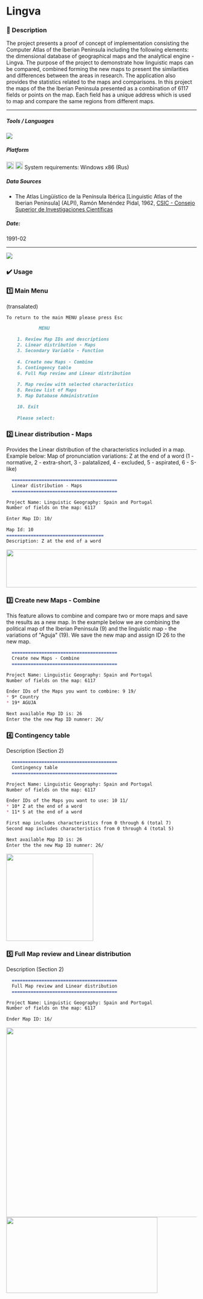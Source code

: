 # Lingva

### 📝 Description 
The project presents a proof of concept of implementation consisting the Computer Atlas of the Iberian Peninsula including the following elements: the dimensional database of geographical maps and the analytical engine - Lingva. The purpose of the project to demonstrate how linguistic maps can be compared, combined forming the new maps to present the similarities and differences between the areas in research. The application also provides the statistics related to the maps and comparisons. In this project the maps of the the Iberian Peninsula presented as a combination of 6117 fields or points on the map. Each field has a unique address which is used to map and compare the same regions from different maps. 

-----

##### Tools / Languages  
<img src="https://img.shields.io/badge/C-00599C?logo=c&logoColor=white" />

##### Platform 
<img height="20" src="https://img.shields.io/badge/MS DOS-000000?logo=dos&logoColor=white" /> <img height="20" src="https://img.shields.io/badge/Windows-0078D6?logo=windows&logoColor=white" /> System requirements: Windows x86 (Rus)

##### Data Sources  
- The Atlas Lingüístico de la Península Ibérica [Linguistic Atlas of the Iberian Peninsula] (ALPI), Ramón Menéndez Pidal, 1962, [CSIC - Consejo Superior de Investigaciones Científicas](http://alpi.csic.es/en/)

##### Date:  
1991-02

-----

<img src="https://github.com/vzolotar/Lingva/blob/master/images/Lingva_diagram.JPG" >

### ✔️ Usage

### 1️⃣ Main Menu
(transalated)
````markdown
To return to the main MENU please press Esc

			MENU

	1. Review Map IDs and descriptions 
	2. Linear distribution - Maps
	3. Secondary Variable - Function 
	
	4. Create new Maps - Combine
	5. Contingency table
	6. Full Map review and Linear distribution
	
	7. Map review with selected characteristics 
	8. Review list of Maps
	9. Map Database Administration

	10. Exit
	
	Please select:
````



### 2️⃣ Linear distribution - Maps
Provides the Linear distribution of the characteristics included in a map. Example below: Map of pronunciation variations: Z at the end of a word (1 - normative, 2 - extra-short, 3 - palatalized, 4 - excluded, 5 - aspirated, 6 - S-like)

````markdown
  =======================================
  Linear distribution - Maps
  =======================================

Project Name: Linguistic Geography: Spain and Portugal 
Number of fields on the map: 6117

Enter Map ID: 10/

Map Id: 10
====================================
Description: Z at the end of a word


````
<img src="https://github.com/vzolotar/Lingva/blob/master/images/lin_distr.JPG" width="600" height="100">

### 3️⃣ Create new Maps - Combine
This feature allows to combine and compare two or more maps and save the results as a new map. In the example below we are combining the political map  of the Iberian Peninsula (9) and the linguistic map  - the variations of "Aguja" (19).  We save the new map and assign ID 26 to the new map.  

````markdown
  =======================================
  Create new Maps - Combine
  =======================================

Project Name: Linguistic Geography: Spain and Portugal 
Number of fields on the map: 6117

Ender IDs of the Maps you want to combine: 9 19/
* 9* Country
* 19* AGUJA

Next available Map ID is: 26
Enter the the new Map ID numner: 26/
````


### 4️⃣ Contingency table
Description (Section 2)

````markdown
  =======================================
  Contingency table
  =======================================

Project Name: Linguistic Geography: Spain and Portugal 
Number of fields on the map: 6117

Ender IDs of the Maps you want to use: 10 11/
* 10* Z at the end of a word
* 11* S at the end of a word

First map includes characteristics from 0 through 6 (total 7)
Second map includes characteristics from 0 through 4 (total 5)

Next available Map ID is: 26
Enter the the new Map ID numner: 26/
```` 
<img src="https://github.com/vzolotar/Lingva/blob/master/images/Contingency.JPG" width="230" height="230">

### 5️⃣ Full Map review and Linear distribution
Description (Section 2)

````markdown
  =======================================
  Full Map review and Linear distribution
  =======================================

Project Name: Linguistic Geography: Spain and Portugal 
Number of fields on the map: 6117

Ender Map ID: 16/
```` 
<img src="https://github.com/vzolotar/Lingva/blob/master/images/Spain_Portugal_map.jpg" width="650" height="500">
<img src="https://github.com/vzolotar/Lingva/blob/master/images/Spain_Portugal_disr.jpg" width="400" height="200">

